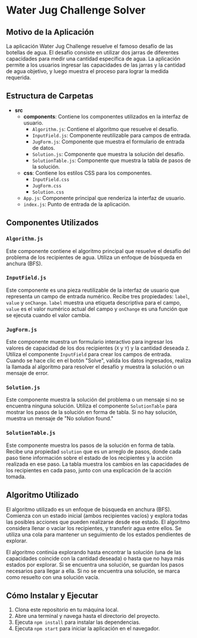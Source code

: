 # Water Jug Challenge Solver

## Motivo de la Aplicación

La aplicación Water Jug Challenge resuelve el famoso desafío de las botellas de agua. El desafío consiste en utilizar dos jarras de diferentes capacidades para medir una cantidad específica de agua. La aplicación permite a los usuarios ingresar las capacidades de las jarras y la cantidad de agua objetivo, y luego muestra el proceso para lograr la medida requerida.

## Estructura de Carpetas

- **src**
  - **components**: Contiene los componentes utilizados en la interfaz de usuario.
    - `Algorithm.js`: Contiene el algoritmo que resuelve el desafío.
    - `InputField.js`: Componente reutilizable para campos de entrada.
    - `JugForm.js`: Componente que muestra el formulario de entrada de datos.
    - `Solution.js`: Componente que muestra la solución del desafío.
    - `SolutionTable.js`: Componente que muestra la tabla de pasos de la solución.
  - **css**: Contiene los estilos CSS para los componentes.
    - `InputField.css`
    - `JugForm.css`
    - `Solution.css`
  - `App.js`: Componente principal que renderiza la interfaz de usuario.
  - `index.js`: Punto de entrada de la aplicación.

## Componentes Utilizados

### `Algorithm.js`

Este componente contiene el algoritmo principal que resuelve el desafío del problema de los recipientes de agua. Utiliza un enfoque de búsqueda en anchura (BFS).

### `InputField.js`

Este componente es una pieza reutilizable de la interfaz de usuario que representa un campo de entrada numérico. Recibe tres propiedades: `label`, `value` y `onChange`. `label` muestra una etiqueta descriptiva para el campo, `value` es el valor numérico actual del campo y `onChange` es una función que se ejecuta cuando el valor cambia.

### `JugForm.js`

Este componente muestra un formulario interactivo para ingresar los valores de capacidad de los dos recipientes (`X` y `Y`) y la cantidad deseada `Z`. Utiliza el componente `InputField` para crear los campos de entrada. Cuando se hace clic en el botón "Solve", valida los datos ingresados, realiza la llamada al algoritmo para resolver el desafío y muestra la solución o un mensaje de error.

### `Solution.js`

Este componente muestra la solución del problema o un mensaje si no se encuentra ninguna solución. Utiliza el componente `SolutionTable` para mostrar los pasos de la solución en forma de tabla. Si no hay solución, muestra un mensaje de "No solution found."

### `SolutionTable.js`

Este componente muestra los pasos de la solución en forma de tabla. Recibe una propiedad `solution` que es un arreglo de pasos, donde cada paso tiene información sobre el estado de los recipientes y la acción realizada en ese paso. La tabla muestra los cambios en las capacidades de los recipientes en cada paso, junto con una explicación de la acción tomada.

## Algoritmo Utilizado

El algoritmo utilizado es un enfoque de búsqueda en anchura (BFS). Comienza con un estado inicial (ambos recipientes vacíos) y explora todas las posibles acciones que pueden realizarse desde ese estado. El algoritmo considera llenar o vaciar los recipientes, y transferir agua entre ellos. Se utiliza una cola para mantener un seguimiento de los estados pendientes de explorar.

El algoritmo continúa explorando hasta encontrar la solución (una de las capacidades coincide con la cantidad deseada) o hasta que no haya más estados por explorar. Si se encuentra una solución, se guardan los pasos necesarios para llegar a ella. Si no se encuentra una solución, se marca como resuelto con una solución vacía.

## Cómo Instalar y Ejecutar

1. Clona este repositorio en tu máquina local.
2. Abre una terminal y navega hasta el directorio del proyecto.
3. Ejecuta `npm install` para instalar las dependencias.
4. Ejecuta `npm start` para iniciar la aplicación en el navegador.



